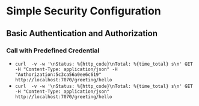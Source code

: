# Simple Security Configuration

## Basic Authentication and Authorization

### Call with Predefined Credential
- ` curl  -v -w '\nStatus: %{http_code}\nTotal: %{time_total} s\n' GET -H "Content-Type: application/json" -H "Authorization:5c3ca56a0ee6c619" http://localhost:7070/greeting/hello `
- ` curl  -v -w '\nStatus: %{http_code}\nTotal: %{time_total} s\n' GET -H "Content-Type: application/json" http://localhost:7070/greeting/hello `
